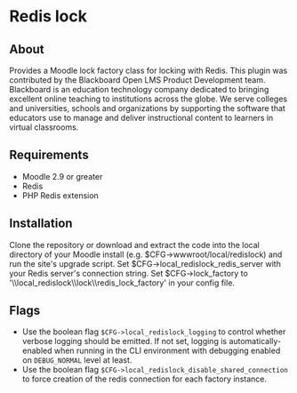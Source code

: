# Redis lock

## About
Provides a Moodle lock factory class for locking with Redis. This plugin was contributed by the Blackboard Open LMS Product Development team.  Blackboard is an education technology company dedicated to bringing excellent online teaching to institutions across the globe.  We serve colleges and universities, schools and organizations by supporting the software that educators use to manage and deliver instructional content to learners in virtual classrooms.

## Requirements
* Moodle 2.9 or greater
* Redis
* PHP Redis extension

## Installation
Clone the repository or download and extract the code into the local directory of your Moodle install (e.g. $CFG->wwwroot/local/redislock) and run the site's upgrade script. Set $CFG->local_redislock_redis_server with your Redis server's connection string. Set $CFG->lock_factory to '\\\\local_redislock\\\\lock\\\\redis_lock_factory' in your config file.

## Flags

* Use the boolean flag `$CFG->local_redislock_logging` to control whether verbose
logging should be emitted. If not set, logging is automatically-enabled when running
in the CLI environment with debugging enabled on `DEBUG_NORMAL` level at least.
* Use the boolean flag `$CFG->local_redislock_disable_shared_connection` to force creation
of the redis connection for each factory instance.
